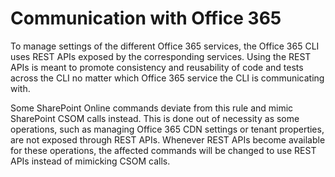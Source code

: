 # Communication with Office 365

To manage settings of the different Office 365 services, the Office 365 CLI uses REST APIs exposed by the corresponding services. Using the REST APIs is meant to promote consistency and reusability of code and tests across the CLI no matter which Office 365 service the CLI is communicating with.

Some SharePoint Online commands deviate from this rule and mimic SharePoint CSOM calls instead. This is done out of necessity as some operations, such as managing Office 365 CDN settings or tenant properties, are not exposed through REST APIs. Whenever REST APIs become available for these operations, the affected commands will be changed to use REST APIs instead of mimicking CSOM calls.

